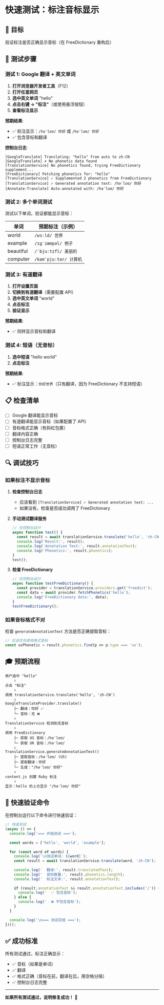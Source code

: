# 快速测试：标注音标显示

## 🎯 目标

验证标注是否正确显示音标（在 FreeDictionary 重构后）

## 🧪 测试步骤

### 测试 1: Google 翻译 + 英文单词

1. **打开浏览器开发者工具**（F12）
2. **打开任意网页**
3. **选中英文单词** "hello"
4. **点击右键 → "标注"**（或使用悬浮按钮）
5. **查看标注显示**

**预期结果**:
- ✅ 标注显示：`/həˈloʊ/ 你好` 或 `/həˈləʊ/ 你好`
- ✅ 包含音标和翻译

**控制台日志**:
```
[GoogleTranslate] Translating: "hello" from auto to zh-CN
[GoogleTranslate] ✗ No phonetic data found
[TranslationService] No phonetics found, trying FreeDictionary supplement...
[FreeDictionary] Fetching phonetics for: "hello"
[TranslationService] ✓ Supplemented 2 phonetics from FreeDictionary
[TranslationService] ✓ Generated annotation text: /həˈloʊ/ 你好
[Annotate-Translate] Auto-annotated with: /həˈloʊ/ 你好
```

### 测试 2: 多个单词测试

测试以下单词，验证都能显示音标：

| 单词 | 预期标注（示例） |
|------|-----------------|
| world | `/wɜːld/ 世界` |
| example | `/ɪɡˈzæmpəl/ 例子` |
| beautiful | `/ˈbjuːtɪfl/ 美丽的` |
| computer | `/kəmˈpjuːtər/ 计算机` |

### 测试 3: 有道翻译

1. **打开设置页面**
2. **切换到有道翻译**（需要配置 API）
3. **选中英文单词** "world"
4. **点击标注**
5. **验证显示**

**预期结果**:
- ✅ 同样显示音标和翻译

### 测试 4: 短语（无音标）

1. **选中短语** "hello world"
2. **点击标注**

**预期结果**:
- ✅ 标注显示：`你好世界`（只有翻译，因为 FreeDictionary 不支持短语）

## 📋 检查清单

- [ ] Google 翻译能显示音标
- [ ] 有道翻译能显示音标（如果配置了 API）
- [ ] 音标格式正确（有斜杠包裹）
- [ ] 翻译内容正确
- [ ] 控制台日志完整
- [ ] 短语正常工作（无音标）

## 🔍 调试技巧

### 如果标注不显示音标

1. **检查控制台日志**
   - 应该看到 `[TranslationService] ✓ Generated annotation text: ...`
   - 如果没有，检查是否成功调用了 FreeDictionary

2. **手动测试翻译服务**
   ```javascript
   // 在控制台运行
   async function test() {
     const result = await translationService.translate('hello', 'zh-CN');
     console.log('Result:', result);
     console.log('Annotation Text:', result.annotationText);
     console.log('Phonetics:', result.phonetics);
   }
   test();
   ```

3. **检查 FreeDictionary**
   ```javascript
   // 在控制台运行
   async function testFreeDictionary() {
     const provider = translationService.providers.get('freedict');
     const data = await provider.fetchPhonetics('hello');
     console.log('FreeDictionary data:', data);
   }
   testFreeDictionary();
   ```

### 如果音标格式不对

检查 `generateAnnotationText` 方法是否正确提取音标：
```javascript
// 应该优先使用美式音标
const usPhonetic = result.phonetics.find(p => p.type === 'us');
```

## 🎓 预期流程

```
用户选中 "hello"
    ↓
点击 "标注"
    ↓
调用 translationService.translate('hello', 'zh-CN')
    ↓
GoogleTranslateProvider.translate()
    ├─ 翻译：你好 ✅
    └─ 音标：无 ❌
    ↓
TranslationService 检测到无音标
    ↓
调用 FreeDictionary
    ├─ 获取 US 音标：/həˈloʊ/
    └─ 获取 UK 音标：/həˈləʊ/
    ↓
TranslationService.generateAnnotationText()
    ├─ 提取音标：/həˈloʊ/ (US)
    ├─ 提取翻译：你好
    └─ 生成："/həˈloʊ/ 你好"
    ↓
content.js 创建 Ruby 标注
    ↓
显示：hello 的上方显示 "/həˈloʊ/ 你好"
```

## 🚀 快速验证命令

在控制台运行以下命令进行快速验证：

```javascript
// 快速测试
(async () => {
  console.log('=== 开始测试 ===');
  
  const words = ['hello', 'world', 'example'];
  
  for (const word of words) {
    console.log(`\n测试单词: ${word}`);
    const result = await translationService.translate(word, 'zh-CN');
    
    console.log('  翻译:', result.translatedText);
    console.log('  音标数量:', result.phonetics.length);
    console.log('  标注文本:', result.annotationText);
    
    if (result.annotationText && result.annotationText.includes('/')) {
      console.log('  ✅ 包含音标');
    } else {
      console.log('  ❌ 不包含音标');
    }
  }
  
  console.log('\n=== 测试完成 ===');
})();
```

## ✅ 成功标准

所有测试通过，标注正确显示：
- ✅ 音标（如果是单词）
- ✅ 翻译
- ✅ 格式正确（音标在前，翻译在后，用空格分隔）
- ✅ 控制台日志完整

---

**如果所有测试通过，说明修复成功！** 🎉
